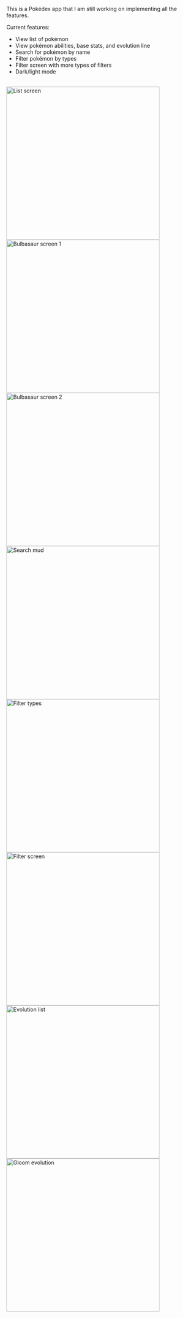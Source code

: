 This is a Pokédex app that I am still working on implementing all the features.

Current features:
- View list of pokémon
- View pokémon abilities, base stats, and evolution line
- Search for pokémon by name
- Filter pokémon by types
- Filter screen with more types of filters
- Dark/light mode

<br />

<img src="screenshots/list_screen.png" alt="List screen" width="400">

<br/>

<img src="screenshots/bulbasaur_screen1.png" alt="Bulbasaur screen 1" width="400">
<img src="screenshots/bulbasaur_screen2.png" alt="Bulbasaur screen 2" width="400">

<br />

<img src="screenshots/search_mud.png" alt="Search mud" width="400">

<br />

<img src="screenshots/filter_types.png" alt="Filter types" width="400">

<br />

<img src="screenshots/filter_screen.png" alt="Filter screen" width="400">
<img src="screenshots/branched_evolution_list.png" alt="Evolution list" width="400">
<img src="screenshots/gloom_evolution.png" alt="Gloom evolution" width="400">
